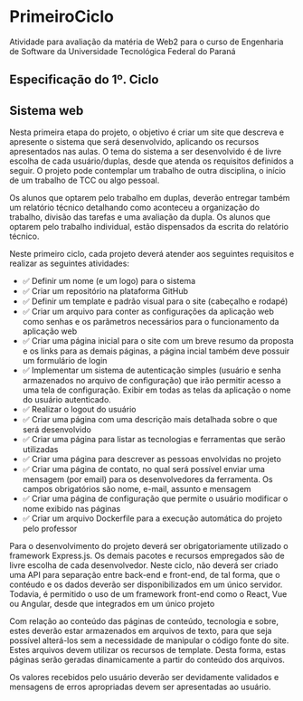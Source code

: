 # PrimeiroCiclo

Atividade para avaliação da matéria de Web2 para o curso de Engenharia de Software da Universidade Tecnológica Federal do Paraná

## Especificação do 1º. Ciclo

## Sistema web

Nesta primeira etapa do projeto, o objetivo é criar um site que descreva e apresente o
sistema que será desenvolvido, aplicando os recursos apresentados nas aulas. O tema
do sistema a ser desenvolvido é de livre escolha de cada usuário/duplas, desde que
atenda os requisitos definidos a seguir. O projeto pode contemplar um trabalho de outra
disciplina, o início de um trabalho de TCC ou algo pessoal.

Os alunos que optarem pelo trabalho em duplas, deverão entregar também um relatório
técnico detalhando como aconteceu a organização do trabalho, divisão das tarefas e
uma avaliação da dupla. Os alunos que optarem pelo trabalho individual, estão
dispensados da escrita do relatório técnico.

Neste primeiro ciclo, cada projeto deverá atender aos seguintes requisitos e realizar as
seguintes atividades:

- ✅ Definir um nome (e um logo) para o sistema
- ✅ Criar um repositório na plataforma GitHub
- ✅ Definir um template e padrão visual para o site (cabeçalho e rodapé)
- ✅ Criar um arquivo para conter as configurações da aplicação web como senhas e
os parâmetros necessários para o funcionamento da aplicação web
- ✅ Criar uma página inicial para o site com um breve resumo da proposta e os links
para as demais páginas, a página incial também deve possuir um formulário de
login
- ✅ Implementar um sistema de autenticação simples (usuário e senha
armazenados no arquivo de configuração) que irão permitir acesso a uma tela
de configuração. Exibir em todas as telas da aplicação o nome do usuário
autenticado.
- ✅ Realizar o logout do usuário
- ✅ Criar uma página com uma descrição mais detalhada sobre o que será
desenvolvido
- ✅ Criar uma página para listar as tecnologias e ferramentas que serão utilizadas
- ✅ Criar uma página para descrever as pessoas envolvidas no projeto
- ✅ Criar uma página de contato, no qual será possível enviar uma mensagem (por
email) para os desenvolvedores da ferramenta. Os campos obrigatórios são
nome, e-mail, assunto e mensagem
- ✅ Criar uma página de configuração que permite o usuário modificar o nome
exibido nas páginas
- ✅ Criar um arquivo Dockerfile para a execução automática do projeto pelo
professor

Para o desenvolvimento do projeto deverá ser obrigatoriamente utilizado o framework
Express.js. Os demais pacotes e recursos empregados são de livre escolha de cada
desenvolvedor. Neste ciclo, não deverá ser criado uma API para separação entre
back-end e front-end, de tal forma, que o contéudo e os dados deverão ser
disponibilizados em um único servidor. Todavia, é permitido o uso de um framework
front-end como o React, Vue ou Angular, desde que integrados em um único projeto

Com relação ao conteúdo das páginas de conteúdo, tecnologia e sobre, estes
deverão estar armazenados em arquivos de texto, para que seja possível alterá-los
sem a necessidade de manipular o código fonte do site. Estes arquivos devem utilizar
os recursos de template. Desta forma, estas páginas serão geradas dinamicamente a
partir do conteúdo dos arquivos.

Os valores recebidos pelo usuário deverão ser devidamente validados e mensagens de
erros apropriadas devem ser apresentadas ao usuário.
